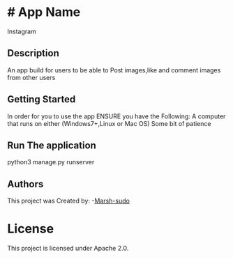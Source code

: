 # # App Name
Instagram

## Description
An app build for users to be able to Post images,like and comment images from other 
users

## Getting Started
In order for you to use the app ENSURE you have the Following:
  A computer that runs on either (Windows7+,Linux or Mac OS)
  Some bit of patience

## Run The application
python3 manage.py runserver

## Authors
This project was Created by:
  -[Marsh-sudo](https://github.com/marsh-sudo/)

# License
This project is licensed under Apache 2.0.
  